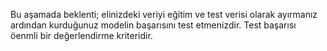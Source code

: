 Bu aşamada beklenti; elinizdeki veriyi eğitim ve test verisi olarak ayırmanız ardından kurduğunuz modelin başarısını test etmenizdir. Test başarısı öenmli bir değerlendirme kriteridir.
